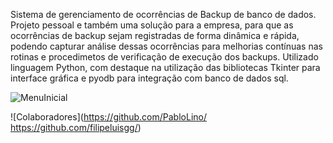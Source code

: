 Sistema de gerenciamento de ocorrências de Backup de banco de dados.
Projeto pessoal e também uma solução para a empresa, para que as ocorrências de backup sejam registradas de forma dinâmica e rápida, podendo capturar análise dessas ocorrências para melhorias contínuas nas rotinas e procedimetos de verificação de execução dos backups.
Utilizado linguagem Python, com destaque na utilização das bibliotecas Tkinter para interface gráfica e pyodb para integração com banco de dados sql.

![MenuInicial](https://github.com/user-attachments/assets/ae527391-d8b6-4e23-8078-9c9312a0fa8b)


![Colaboradores](https://github.com/PabloLino/     
                 https://github.com/filipeluisgg/)



